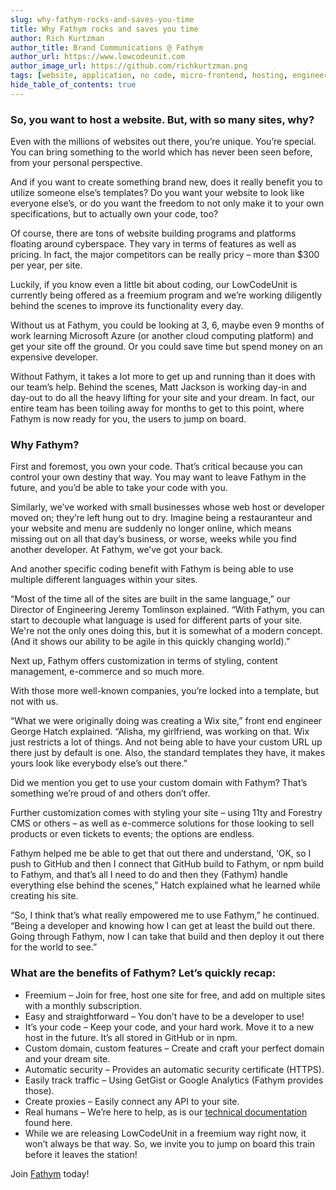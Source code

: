 ```yaml
---
slug: why-fathym-rocks-and-saves-you-time
title: Why Fathym rocks and saves you time
author: Rich Kurtzman
author_title: Brand Communications @ Fathym
author_url: https://www.lowcodeunit.com
author_image_url: https://github.com/richkurtzman.png
tags: [website, application, no code, micro-frontend, hosting, engineering]
hide_table_of_contents: true
---
```



### So, you want to host a website. But, with so many sites, why?

Even with the millions of websites out there, you’re unique. You’re special. You can bring something to the world which has never been seen before, from your personal perspective.

And if you want to create something brand new, does it really benefit you to utilize someone else’s templates? Do you want your website to look like everyone else’s, or do you want the freedom to not only make it to your own specifications, but to actually own your code, too?

Of course, there are tons of website building programs and platforms floating around cyberspace. They vary in terms of features as well as pricing. In fact, the major competitors can be really pricy – more than $300 per year, per site.

Luckily, if you know even a little bit about coding, our LowCodeUnit is currently being offered as a freemium program and we’re working diligently behind the scenes to improve its functionality every day.

Without us at Fathym, you could be looking at 3, 6, maybe even 9 months of work learning Microsoft Azure (or another cloud computing platform) and get your site off the ground. Or you could save time but spend money on an expensive developer.

Without Fathym, it takes a lot more to get up and running than it does with our team’s help. Behind the scenes, Matt Jackson is working day-in and day-out to do all the heavy lifting for your site and your dream. In fact, our entire team has been toiling away for months to get to this point, where Fathym is now ready for you, the users to jump on board.

### Why Fathym?

First and foremost, you own your code. That’s critical because you can control your own destiny that way. You may want to leave Fathym in the future, and you’d be able to take your code with you.

Similarly, we’ve worked with small businesses whose web host or developer moved on; they’re left hung out to dry. Imagine being a restauranteur and your website and menu are suddenly no longer online, which means missing out on all that day’s business, or worse, weeks while you find another developer. At Fathym, we’ve got your back.

And another specific coding benefit with Fathym is being able to use multiple different languages within your sites.

“Most of the time all of the sites are built in the same language,” our Director of Engineering Jeremy Tomlinson explained. “With Fathym, you can start to decouple what language is used for different parts of your site. We're not the only ones doing this, but it is somewhat of a modern concept. (And it shows our ability to be agile in this quickly changing world).”

Next up, Fathym offers customization in terms of styling, content management, e-commerce and so much more.

With those more well-known companies, you’re locked into a template, but not with us.

“What we were originally doing was creating a Wix site,” front end engineer George Hatch explained. “Alisha, my girlfriend, was working on that. Wix just restricts a lot of things. And not being able to have your custom URL up there just by default is one. Also, the standard templates they have, it makes yours look like everybody else’s out there.”

Did we mention you get to use your custom domain with Fathym? That’s something we’re proud of and others don’t offer.

Further customization comes with styling your site – using 11ty and Forestry CMS or others – as well as e-commerce solutions for those looking to sell products or even tickets to events; the options are endless.

Fathym helped me be able to get that out there and understand, ‘OK, so I push to GitHub and then I connect that GitHub build to Fathym, or npm build to Fathym, and that’s all I need to do and then they (Fathym) handle everything else behind the scenes,” Hatch explained what he learned while creating his site.

“So, I think that’s what really empowered me to use Fathym,” he continued. “Being a developer and knowing how I can get at least the build out there. Going through Fathym, now I can take that build and then deploy it out there for the world to see.”

### What are the benefits of Fathym? Let’s quickly recap:

- Freemium – Join for free, host one site for free, and add on multiple sites with a monthly subscription.
- Easy and straightforward – You don’t have to be a developer to use!
- It’s your code – Keep your code, and your hard work. Move it to a new host in the future. It’s all stored in GitHub or in npm.
- Custom domain, custom features – Create and craft your perfect domain and your dream site.
- Automatic security – Provides an automatic security certificate (HTTPS).
- Easily track traffic – Using GetGist or Google Analytics (Fathym provides those).
- Create proxies – Easily connect any API to your site.
- Real humans – We’re here to help, as is our [technical documentation](https://www.lowcodeunit.com/docs) found here.
- While we are releasing LowCodeUnit in a freemium way right now, it won’t always be that way. So, we invite you to jump on board this train before it leaves the station!

Join [Fathym](https://auth.fathym.com/fathymcloudprd.onmicrosoft.com/oauth2/v2.0/authorize?p=b2c_1_sign_up_sign_in&client_id=98f014f1-2547-4bcc-a583-3edc8f1190f2&redirect_uri=https%3A%2F%2Fwww.lowcodeunit.com%2F.oauth%2FB2C_1_SIGN_UP_SIGN_IN&response_type=id_token&scope=openid%20profile&response_mode=form_post&nonce=637789907534834707.OWNhMWZkZGMtODQ2NC00YTg0LWFjZWQtYjlkNzg0YTIzMDhkYTcxMzVkZmYtN2E2Mi00ZDRlLWIxODQtZjMxMjBkNWI2OTEx&state=CfDJ8C5COa2dn0dMrEVjdLxcXm-FCakeBxrXIOHa_lF_u0ckh9rvLFuKJ30MWBprExUQA_N5HmWWWPdxqWlni-KFqpg_jVjPahrQdGw79U0sMBN8dTvgrlAMeT9--L-7VgMBsZfFPAho9dcKUN1jO6lAaxL13PM1_vGer-vJc6tcpigRpNr5jcHtitGIKjexLmQqkIslp3MFKCKAi-5IiVd3JbpibPm4gbmDQpYtgstmG9SSlpjvEqJk_2AIqtMHkiojK3kE4WSc5mcYS3FQ3hiRqVQRPlL3jI7U3bUsqGYtLuoJr_St6mGBbHvGmB6M0MCeFn_G5LDsRzyHZhBWf9a1qo6dktz_kEcsAahYPLWjAI_2&x-client-SKU=ID_NETSTANDARD2_0&x-client-ver=6.11.1.0) today!
